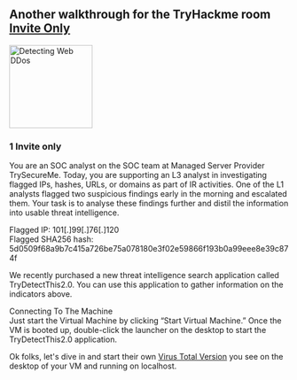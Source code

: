 ## Another walkthrough for the TryHackme room [Invite Only](https://tryhackme.com/room/invite-only) <br>

 <img width="150" height="150" alt="Detecting Web DDos" src="https://tryhackme-images.s3.amazonaws.com/room-icons/5fc2847e1bbebc03aa89fbf2-1757474827465" /> <br>

 ### 1 Invite only <br>

You are an SOC analyst on the SOC team at Managed Server Provider TrySecureMe. Today, you are supporting an L3 analyst in investigating flagged IPs, hashes, URLs, or domains as part of IR activities. One of the L1 analysts flagged two suspicious findings early in the morning and escalated them. Your task is to analyse these findings further and distil the information into usable threat intelligence. <br>

Flagged IP: 101[.]99[.]76[.]120<br>
Flagged SHA256 hash: 5d0509f68a9b7c415a726be75a078180e3f02e59866f193b0a99eee8e39c874f<br>

We recently purchased a new threat intelligence search application called TryDetectThis2.0. You can use this application to gather information on the indicators above.<br>

Connecting To The Machine<br>
Just start the Virtual Machine by clicking “Start Virtual Machine.” Once the VM is booted up, double-click the launcher on the desktop to start the TryDetectThis2.0 application.<br>

Ok folks, let's dive in and start their own [Virus Total Version](https://www.virustotal.com/) you see on the desktop of your VM and running on localhost. <br>

